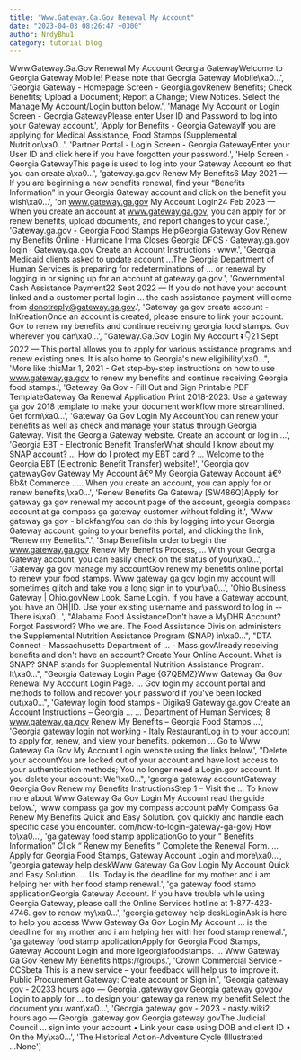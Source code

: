 ```yaml
---
title: "Www.Gateway.Ga.Gov Renewal My Account"
date: "2023-04-03 08:26:47 +0300"
author: NrdyBhu1
category: tutorial blog
---
```

Www.Gateway.Ga.Gov Renewal My Account
Georgia GatewayWelcome to Georgia Gateway Mobile! Please note that Georgia Gateway Mobile\xa0...', 'Georgia Gateway - Homepage Screen - Georgia.govRenew Benefits; Check Benefits; Upload a Document; Report a Change; View Notices. Select the Manage My Account/Login button below.', 'Manage My Account or Login Screen - Georgia GatewayPlease enter User ID and Password to log into your Gateway account.', 'Apply for Benefits - Georgia GatewayIf you are applying for Medical Assistance, Food Stamps (Supplemental Nutrition\xa0...', 'Partner Portal - Login Screen - Georgia GatewayEnter your User ID and click here if you have forgotten your password.', 'Help Screen - Georgia GatewayThis page is used to log into your Gateway Account so that you can create a\xa0...', 'gateway.ga.gov Renew My Benefits6 May 2021 — If you are beginning a new benefits renewal, find your “Benefits Information” in your Georgia Gateway account and click on the benefit you wish\xa0...', 'on www.gateway.ga.gov My Account Login24 Feb 2023 — When you create an account at www.gateway.ga.gov, you can apply for or renew benefits, upload documents, and report changes to your case.', 'Gateway.ga.gov - Georgia Food Stamps HelpGeorgia Gateway Gov Renew my Benefits Online · Hurricane Irma Closes Georgia DFCS · Gateway.ga.gov login · Gateway.ga.gov Create an Account Instructions · www.', 'Georgia Medicaid clients asked to update account ...The Georgia Department of Human Services is preparing for redeterminations of ... or renewal by logging in or signing up for an account at gateway.ga.gov.', 'Governmental Cash Assistance Payment22 Sept 2022 — If you do not have your account linked and a customer portal login ... the cash assistance payment will come from donotreply@gateway.ga.gov.', 'Gateway ga gov create account - InKreationOnce an account is created, please ensure to link your account. Gov to renew my benefits and continue receiving georgia food stamps. Gov wherever you can\xa0...', "Gateway.Ga.Gov Login My Account ⏬👇21 Sept 2022 — This portal allows you to apply for various assistance programs and renew existing ones. It is also home to Georgia's new eligibility\xa0...", 'More like thisMar 1, 2021 - Get step-by-step instructions on how to use www.gateway.ga.gov to renew my benefits and continue receiving Georgia food stamps.', 'Gateway Ga Gov - Fill Out and Sign Printable PDF TemplateGateway Ga Renewal Application Print 2018-2023. Use a gateway ga gov 2018 template to make your document workflow more streamlined. Get form\xa0...', 'Gateway Ga Gov Login My AccountYou can renew your benefits as well as check and manage your status through Georgia Gateway. Visit the Georgia Gateway website. Create an account or log in ...', 'Georgia EBT - Electronic Benefit TransferWhat should I know about my SNAP account? ... How do I protect my EBT card ? ... Welcome to the Georgia EBT (Electronic Benefit Transfer) website!', 'Georgia gov gatewayGov Gateway My Account â€º My Georgia Gateway Account â€º Bb&t Commerce . ... When you create an account, you can apply for or renew benefits,\xa0...', 'Renew Benefits Ga Gateway [SW486Q]Apply for gateway ga gov renewal my account page of the account, georgia compass account at ga compass ga gateway customer without folding it.', 'Www gateway ga gov - blickfangYou can do this by logging into your Georgia Gateway account, going to your benefits portal, and clicking the link, "Renew my Benefits.".', 'Snap BenefitsIn order to begin the www.gateway.ga.gov Renew My Benefits Process, ... With your Georgia Gateway account, you can easily check on the status of your\xa0...', 'Gateway ga gov manage my accountGov renew my benefits online portal to renew your food stamps. Www gateway ga gov login my account will sometimes glitch and take you a long sign in to your\xa0...', 'Ohio Business Gateway | Ohio.govNew Look, Same Login. If you have a Gateway account, you have an OH|ID. Use your existing username and password to log in -- There is\xa0...', "Alabama Food AssistanceDon't have a MyDHR Account? Forgot Password? Who we are. The Food Assistance Division administers the Supplemental Nutrition Assistance Program (SNAP) in\xa0...", "DTA Connect - Massachusetts Department of ... - Mass.govAlready receiving benefits and don't have an account? Create Your Online Account. What is SNAP? SNAP stands for Supplemental Nutrition Assistance Program. It\xa0...", "Georgia Gateway Login Page {G7QBMZ}Www Gateway Ga Gov Renewal My Account Login Page. ... Gov login my account portal and methods to follow and recover your password if you've been locked out\xa0...", 'Gateway login food stamps - Digika9 Gateway.ga.gov Create an Account Instructions – Georgia … ... Department of Human Services; 8 www.gateway.ga.gov Renew My Benefits – Georgia Food Stamps …', 'Georgia gateway login not working - Italy RestaurantLog in to your account to apply for, renew, and view your benefits. pokemon ... Go to Www Gateway Ga Gov My Account Login website using the links below.', "Delete your accountYou are locked out of your account and have lost access to your authentication methods; You no longer need a Login.gov account. If you delete your account: We'\xa0...", 'georgia gateway accountGateway Georgia Gov Renew my Benefits InstructionsStep 1 – Visit the ... To know more about Www Gateway Ga Gov Login My Account read the guide below.', 'www compass ga gov my compass account paMy Compass Ga Renew My Benefits Quick and Easy Solution. gov quickly and handle each specific case you encounter. com/how-to-login-gateway-ga-gov/ How to\xa0...', 'ga gateway food stamp applicationGo to your “ Benefits Information” Click “ Renew my Benefits ” Complete the Renewal Form. ... Apply for Georgia Food Stamps, Gateway Account Login and more\xa0...', 'georgia gateway help deskWww Gateway Ga Gov Login My Account Quick and Easy Solution. ... Us. Today is the deadline for my mother and i am helping her with her food stamp renewal.', 'ga gateway food stamp applicationGeorgia Gateway Account. If you have trouble while using Georgia Gateway, please call the Online Services hotline at 1-877-423-4746. gov to renew my\xa0...', 'georgia gateway help deskLoginAsk is here to help you access Www Gateway Ga Gov Login My Account ... is the deadline for my mother and i am helping her with her food stamp renewal.', 'ga gateway food stamp applicationApply for Georgia Food Stamps, Gateway Account Login and more Igeorgiafoodstamps. ... Www Gateway Ga Gov Renew My Benefits https://groups.', 'Crown Commercial Service - CCSbeta This is a new service – your feedback will help us to improve it. Public Procurement Gateway: Create account or Sign in.', 'Georgia gateway gov - 20233 hours ago — Georgia .gateway.gov Georgia gateway govgov Login to apply for ... to design your gateway ga renew my benefit Select the document you want\xa0...', 'Georgia gateway gov - 2023 - nasty.wiki2 hours ago — Georgia .gateway.gov Georgia gateway govThe Judicial Council ... sign into your account • Link your case using DOB and client ID • On the My\xa0...', 'The Historical Action-Adventure Cycle (Illustrated ...None']